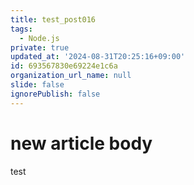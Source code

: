 ```yaml
---
title: test_post016
tags:
  - Node.js
private: true
updated_at: '2024-08-31T20:25:16+09:00'
id: 693567830e69224e1c6a
organization_url_name: null
slide: false
ignorePublish: false
---
```

# new article body
test

